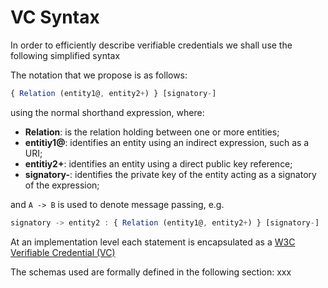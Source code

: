 # VC Syntax





In order to efficiently describe verifiable credentials we shall use the following simplified syntax 



The notation that we propose is as follows:

```js
{ Relation (entity1@, entity2+) } [signatory-]
```

using the normal shorthand expression, where:

* **Relation**: is the relation holding between one or more entities;
* **entitiy1@**: identifies an entity using an indirect expression, such as a URI;
* **entitiy2+**: identifies an entity using a direct public key reference;
* **signatory-**: identifies the private key of the entity acting as a signatory of the expression;

and `A -> B` is used to denote message passing, e.g.

```js
signatory -> entity2 : { Relation (entity1@, entity2+) } [signatory-]
```

At an implementation level each statement is encapsulated as a [W3C Verifiable Credential (VC)](https://www.w3.org/TR/vc-data-model/) 

The schemas used are formally defined in the following section: xxx